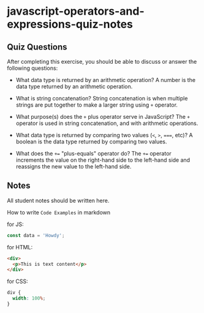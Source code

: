 # javascript-operators-and-expressions-quiz-notes

## Quiz Questions

After completing this exercise, you should be able to discuss or answer the following questions:

- What data type is returned by an arithmetic operation?
  A number is the data type returned by an arithmetic operation.

- What is string concatenation?
  String concatenation is when multiple strings are put together to make a larger string using `+` operator.

- What purpose(s) does the `+` plus operator serve in JavaScript?
  The `+` operator is used in string concatenation, and with arithmetic operations.

- What data type is returned by comparing two values (`<`, `>`, `===`, etc)?
  A boolean is the data type returned by comparing two values.

- What does the `+=` "plus-equals" operator do?
  The `+=` operator increments the value on the right-hand side to the left-hand side and reassigns the new value to the left-hand side.

## Notes

All student notes should be written here.

How to write `Code Examples` in markdown

for JS:

```javascript
const data = 'Howdy';
```

for HTML:

```html
<div>
  <p>This is text content</p>
</div>
```

for CSS:

```css
div {
  width: 100%;
}
```
